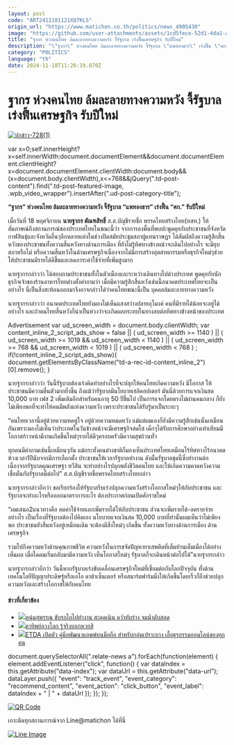 ```yaml
---
layout: post
code: "ART2411181121XQ7KLS"
origin_url: "https://www.matichon.co.th/politics/news_4905430"
image: "https://github.com/user-attachments/assets/1cd5fece-52d1-4da1-a869-3150c68f03ed"
title: "ฐากร ห่วงคนไทย ล้มละลายทางความหวัง จี้รัฐบาล เร่งฟื้นเศรษฐกิจ รับปีใหม่"
description: "\"ฐากร\" ห่วงคนไทย ล้มละลายทางความหวัง จี้รัฐบาล \"แพทองธาร\" เร่งฟื้น \"ศก.\" รับปีใหม่"
category: "POLITICS"
language: "th"
date: 2024-11-18T11:26:19.870Z
---
```


# ฐากร ห่วงคนไทย ล้มละลายทางความหวัง จี้รัฐบาล เร่งฟื้นเศรษฐกิจ รับปีใหม่

[![](https://www.matichon.co.th/wp-content/uploads/2024/11/ปกข่าว-7281-127.jpg "ปกข่าว-728(1)")](https://www.matichon.co.th/wp-content/uploads/2024/11/ปกข่าว-7281-127.jpg)

var x=0;self.innerHeight?x=self.innerWidth:document.documentElement&&document.documentElement.clientHeight?x=document.documentElement.clientWidth:document.body&&(x=document.body.clientWidth),x<=768&&jQuery(".td-post-content").find(".td-post-featured-image, .wpb\_video\_wrapper").insertAfter(".ud-post-category-title");

**“ฐากร” ห่วงคนไทย ล้มละลายทางความหวัง จี้รัฐบาล “แพทองธาร” เร่งฟื้น “ศก.” รับปีใหม่**

เมื่อวันที่ 18 พฤศจิกายน **นายฐากร ตัณฑสิทธิ์** ส.ส.บัญชีรายชื่อ พรรคไทยสร้างไทย(ทสท.) ให้สัมภาษณ์ถึงสถานการณ์ของประเทศไทยในขณะนี้ว่า จากการลงพื้นที่พบปะพูดคุยกับประชาชนที่จังหวัดกาฬสินธุ์และจังหวัดอื่นๆอีกหลายแห่งในช่วงปิดสมัยประชุมสภาผู้แทนราษฏร ได้สัมผัสถึงความรู้สึกสิ้นหวังของประชาชนทั้งความสิ้นหวังทางด้านการเมือง ที่ยังไม่รู้ทิศทางข้างหน้าจะเดินไปอย่างไร จะมียุบสภาหรือไม่ หรือความสิ้นหวังในด้านเศรษฐกิจเนื่องจากไม่มีการสร้างอุตสาหกรรมหรือธุรกิจใหม่ๆช่วยให้ประชาชนมีรายได้ดีขึ้นและลดภาระค่าใช้จ่ายที่เพิ่มสูงมาก

นายฐากรกล่าวว่า ได้สอบถามประชาชนทั้งในตัวเมืองและระหว่างเดินทางไปต่างประเทศ พูดคุยกับนักธุรกิจเจ้าของร้านอาหารไทยต่างตั้งคำถามว่า เมื่อมีความรู้สึกสิ้นหวังเช่นนี้อนาคตประเทศไทยจะเป็นอย่างไร นี่เป็นสิ่งสะท้อนออกมาจึงอาจกล่าวได้ว่าคนไทยขณะนี้เป็น บุคคลล้มละลายทางความหวัง

นายฐากรกล่าวว่า อนาคตประเทศไทยยังมองไม่เห็นแสงสว่างปลายอุโมงค์ คนที่มีรายได้น้อยจะอยู่ได้อย่างไร และถ้าคนไทยสิ้นหวังก็น่าเป็นห่วงว่าจะเกิดผลกระทบในทางลบต่อทิศทางข้างหน้าของประเทศ

Advertisement var ud\_screen\_width = document.body.clientWidth; var content\_inline\_2\_script\_ads\_show = false || ( ud\_screen\_width >= 1140 ) || ( ud\_screen\_width >= 1019 && ud\_screen\_width < 1140 ) || ( ud\_screen\_width >= 768 && ud\_screen\_width < 1019 ) || ( ud\_screen\_width < 768 ) ; if(!content\_inline\_2\_script\_ads\_show){ document.getElementsByClassName("td-a-rec-id-content\_inline\_2")\[0\].remove(); }

นายฐากรกล่าวว่า วันนี้รัฐบาลต้องเร่งคิดทำอย่างไรที่จะปลุกให้คนไทยเกิดความหวัง มีโอกาส ให้ประชาชนมีความตื่นตัวมากยิ่งขึ้น ถึงแม้ว่ารัฐบาลมีนโยบายเฮลิคอปเตอร์ มันนี่ด้วยการแจกเงินสด 10,000 บาท เฟส 2 เพิ่มเติมอีกสำหรับคนอายุ 50 ปีขึ้นไป เป็นการแจกโดยตรงไม่ผ่านคนกลาง ก็ยังไม่เพียงพอที่จะทำให้คนมีพลังแห่งความหวัง เพราะประชาชนได้รับรู้มาเป็นระยะๆ

“คนไทยเวลานี้อยู่ด้วยความหดหู่ใจ อยู่ด้วยความหมดหวัง แม้แต่ผมเองก็ยังมีความรู้สึกเช่นนั้นเหมือนกันเพราะมองไม่เห็นว่าประเทศในวันข้างหน้าจะมีเศรษฐกิจสดใส เด็กๆได้รับการศึกษาอย่างเท่าเทียมมีโอกาสก้าวหน้ามีงานเกิดขึ้นใหม่ๆรายได้ดีๆครอบครัวมีความสุขถ้วนทั่ว

ทุกคนมีคำถามเช่นนี้เหมือนๆกัน แม้กระทั่งคนต่างชาติก็มองเห็นประเทศไทยเหมือนไร้ทิศทางไร้อนาคต ห้วงเวลา1ปีนับจากมีการเลือกตั้ง ประชาชนให้เวลารัฐบาลทำงาน ดังนั้นรัฐบาลชุดนี้ซึ่งทำงานต่อเนื่องจากรัฐบาลคุณเศรษฐา ทวีสิน จะทำอย่างไรปลุกพลังชีวิตคนไทย และให้เกิดความคาดหวังความเชื่อมั่นกับรัฐบาลนี้ต่อไป” ส.ส.บัญชีรายชื่อพรรคไทยสร้างไทยกล่าว

นายฐากรกล่าวอีกว่า ขอเรียกร้องให้รัฐบาลรีบเร่งปลุกความหวังสร้างโอกาสใหม่ๆให้กับประชาชน และรัฐบาลจะทำอะไรหรือออกมาตราการอะไร ต้องประกาศก่อนเปิดศักราชใหม่

“ผมเสนอ2แนวทางคือ ลดค่าใช้จ่ายและเพิ่มรายได้ให้กับประชาชน ส่วนจะเพิ่มรายได้-ลดรายจ่ายอย่างไร เป็นเรื่องที่รัฐบาลต้องไปคิดเอง นโยบายแจกเงินสด 10,000 บาทที่ทำนั้นผมเห็นว่าไม่เพียงพอ ประชาชนยังสิ้นหวังอยู่เหมือนเดิม จะต้องมีสิ่งใหม่ๆ เกิดขึ้น ทั้งความหวังทางด้านการเมือง ด้านเศรษฐกิจ

รวมไปถึงความหวังด้านคุณภาพชีวิต ความหวังในการขจัดปัญหายาเสพติดที่เต็มบ้านเต็มเมืองได้อย่างเห็นผล เมื่อใดคนเริ่มกลับมามีความหวัง เห็นโอกาสใหม่ๆ รัฐบาลก็จะเดินหน้าต่อไปได้”นายฐากรกล่าว

นายฐากรกล่าวอีกว่า วันนี้หากรัฐบาลเร่งขับเคลื่อนเศรษฐกิจใหม่ที่เชื่อมต่อกับโลกปัจจุบัน ทั้งด้านเทคโนโลยีปัญญาประดิษฐ์หรือเอไอ ดาต้าเซ็นเตอร์ หรือสมาร์ตฟาร์มมิ่งให้เกิดขึ้นโดยเร็วก็ยิ่งช่วยปลุกความหวังและสร้างโอกาสให้กับคนไทย

#### ข่าวที่เกี่ยวข้อง

*   [![](https://www.matichon.co.th/wp-content/uploads/2024/11/รถไถค่ำดับ15.jpg)หนุ่มสุพรรณ ขับรถไถไปทำงาน สะดุดเนิน คว่ำทับร่าง จมน้ำดับสลด](https://www.matichon.co.th/region/news_4905408)
*   [![](https://www.matichon.co.th/wp-content/uploads/2024/11/maxresdefault-79.jpg)ตาทิพย์ลวงโลก รู้จริงบอกหวยสิ](https://www.matichon.co.th/clips/news_4905394)
*   [![](https://www.matichon.co.th/wp-content/uploads/2024/11/S__162562073.jpg)ETDA เปิดตัว คู่มือพัฒนาแอพพ์บนมือถือ สำหรับกลุ่มเปราะบาง เอื้อธุรกรรมออนไลน์ของทุกคน](https://www.matichon.co.th/economy/news_4905347)

document.querySelectorAll(".relate-news a").forEach(function(element) { element.addEventListener("click", function() { var dataIndex = this.getAttribute("data-index"); var dataUrl = this.getAttribute("data-url"); dataLayer.push({ "event": "track\_event", "event\_category": "recommend\_content", "event\_action": "click\_button", "event\_label": dataIndex + " | " + dataUrl }); }); });

[![QR Code](https://www.matichon.co.th/wp-content/uploads/2023/07/wob1371z.jpg)](https://lin.ee/ht0nDxX)

เกาะติดทุกสถานการณ์จาก Line@matichon ได้ที่นี่

[![Line Image](https://www.matichon.co.th/wp-content/uploads/2023/07/th.png)](https://lin.ee/ht0nDxX)